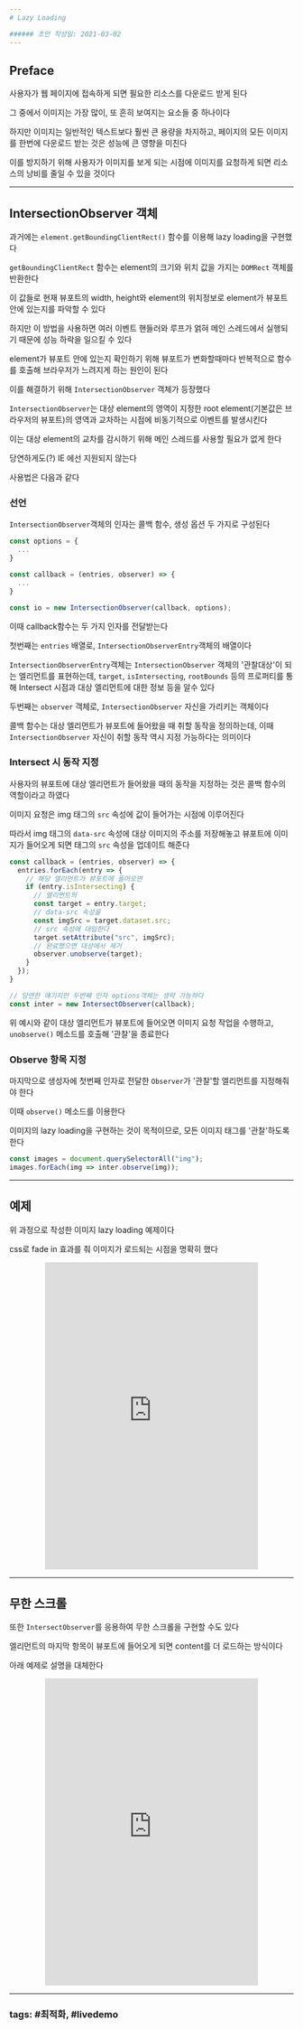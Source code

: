 ```yaml
---
# Lazy Loading

###### 초안 작성일: 2021-03-02
---
```


## Preface

사용자가 웹 페이지에 접속하게 되면 필요한 리소스를 다운로드 받게 된다

그 중에서 이미지는 가장 많이, 또 흔히 보여지는 요소들 중 하나이다

하지만 이미지는 일반적인 텍스트보다 훨씬 큰 용량을 차지하고, 페이지의 모든 이미지를 한번에 다운로드 받는 것은 성능에 큰 영향을 미친다

이를 방지하기 위해 사용자가 이미지를 보게 되는 시점에 이미지를 요청하게 되면 리소스의 낭비를 줄일 수 있을 것이다

---

## IntersectionObserver 객체

과거에는 `element.getBoundingClientRect()` 함수를 이용해 lazy loading을 구현했다

`getBoundingClientRect` 함수는 element의 크기와 위치 값을 가지는 `DOMRect` 객체를 반환한다

이 값들로 현재 뷰포트의 width, height와 element의 위치정보로 element가 뷰포트 안에 있는지를 파악할 수 있다

하지만 이 방법을 사용하면 여러 이벤트 핸들러와 루프가 얽혀 메인 스레드에서 실행되기 때문에 성능 하락을 일으킬 수 있다

element가 뷰포트 안에 있는지 확인하기 위해 뷰포트가 변화할때마다 반복적으로 함수를 호출해 브라우저가 느려지게 하는 원인이 된다

이를 해결하기 위해 `IntersectionObserver` 객체가 등장했다

`IntersectionObserver`는 대상 element의 영역이 지정한 root element(기본값은 브라우저의 뷰포트)의 영역과 교차하는 시점에 비동기적으로 이벤트를 발생시킨다

이는 대상 element의 교차를 감시하기 위해 메인 스레드를 사용할 필요가 없게 한다

당연하게도(?) IE 에선 지원되지 않는다

사용법은 다음과 같다

### 선언

`IntersectionObserver`객체의 인자는 콜백 함수, 생성 옵션 두 가지로 구성된다

``` javascript
const options = {
  ...
}

const callback = (entries, observer) => {
  ...
}

const io = new IntersectionObserver(callback, options);
```

이때 callback함수는 두 가지 인자를 전달받는다

첫번째는 `entries` 배열로, `IntersectionObserverEntry`객체의 배열이다

`IntersectionObserverEntry`객체는 `IntersectionObserver` 객체의 '관찰대상'이 되는 엘리먼트를 표현하는데, `target`, `isIntersecting`, `rootBounds` 등의 프로퍼티를 통해 Intersect 시점과 대상 엘리먼트에 대한 정보 등을 알수 있다

두번째는 `observer` 객체로, `IntersectionObserver` 자신을 가리키는 객체이다

콜백 함수는 대상 엘리먼트가 뷰포트에 들어왔을 때 취할 동작을 정의하는데, 이때 `IntersectionObserver` 자신이 취할 동작 역시 지정 가능하다는 의미이다

### Intersect 시 동작 지정

사용자의 뷰포트에 대상 엘리먼트가 들어왔을 때의 동작을 지정하는 것은 콜백 함수의 역할이라고 하였다

이미지 요청은 img 태그의 `src` 속성에 값이 들어가는 시점에 이루어진다

따라서 img 태그의 `data-src` 속성에 대상 이미지의 주소를 저장해놓고 뷰포트에 이미지가 들어오게 되면 태그의 `src` 속성을 업데이트 해준다 

``` javascript
const callback = (entries, observer) => {
  entries.forEach(entry => {
    // 해당 엘리먼트가 뷰포트에 들어오면
    if (entry.isIntersecting) {
      // 엘리먼트의
      const target = entry.target;
      // data-src 속성을
      const imgSrc = target.dataset.src;
      // src 속성에 대입한다
      target.setAttribute("src", imgSrc);
      // 완료했으면 대상에서 제거
      observer.unobserve(target);
    }
  });
}

// 당연한 얘기지만 두번째 인자 options객체는 생략 가능하다
const inter = new IntersectObserver(callback);
```

위 예시와 같이 대상 엘리먼트가 뷰포트에 들어오면 이미지 요청 작업을 수행하고, `unobserve()` 메소드를 호출해 '관찰'을 종료한다

### Observe 항목 지정

마지막으로 생성자에 첫번째 인자로 전달한 `Observer`가 '관찰'할 엘리먼트를 지정해줘야 한다

이때 `observe()` 메소드를 이용한다

이미지의 lazy loading을 구현하는 것이 목적이므로, 모든 이미지 태그를 '관찰'하도록 한다

``` javascript
const images = document.querySelectorAll("img");
images.forEach(img => inter.observe(img));
```

---

## 예제

위 과정으로 작성한 이미지 lazy loading 예제이다

css로 fade in 효과를 줘 이미지가 로드되는 시점을 명확히 했다

<center><iframe height="544" style="width: 75%;" scrolling="no" title="image lazy loading" src="https://codepen.io/rudypark3091/embed/MWjdXJR?height=544&theme-id=dark&default-tab=result" frameborder="no" loading="lazy" allowtransparency="true" allowfullscreen="true">
  See the Pen <a href='https://codepen.io/rudypark3091/pen/MWjdXJR'>image lazy loading</a> by RudyPark3091
  (<a href='https://codepen.io/rudypark3091'>@rudypark3091</a>) on <a href='https://codepen.io'>CodePen</a>.
</iframe></center>

---

## 무한 스크롤

또한 `IntersectObserver`를 응용하여 무한 스크롤을 구현할 수도 있다

엘리먼트의 마지막 항목이 뷰포트에 들어오게 되면 content를 더 로드하는 방식이다

아래 예제로 설명을 대체한다

<center><iframe height="544" style="width: 75%;" scrolling="no" title="Infinite Scrolling with IntersectionObserver" src="https://codepen.io/rudypark3091/embed/gOLOPrB?height=265&theme-id=dark&default-tab=result" frameborder="no" loading="lazy" allowtransparency="true" allowfullscreen="true">
  See the Pen <a href='https://codepen.io/rudypark3091/pen/gOLOPrB'>Infinite Scrolling with IntersectionObserver</a> by RudyPark3091
  (<a href='https://codepen.io/rudypark3091'>@rudypark3091</a>) on <a href='https://codepen.io'>CodePen</a>.
</iframe></center>

---
### tags: #최적화, #livedemo